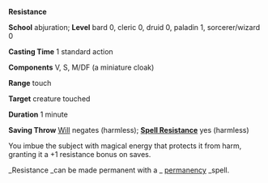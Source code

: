  **Resistance**

**School** abjuration; **Level** bard 0, cleric 0, druid 0, paladin 1, sorcerer/wizard 0

**Casting Time** 1 standard action

**Components** V, S, M/DF (a miniature cloak)

**Range** touch

**Target** creature touched

**Duration** 1 minute

**Saving Throw** [Will](../combat#_will) negates (harmless); **[Spell Resistance](../glossary#_spell-resistance)** yes (harmless)

You imbue the subject with magical energy that protects it from harm, granting it a +1 resistance bonus on saves.

_Resistance _can be made permanent with a _ [permanency](permanency#_permanency) _spell.

